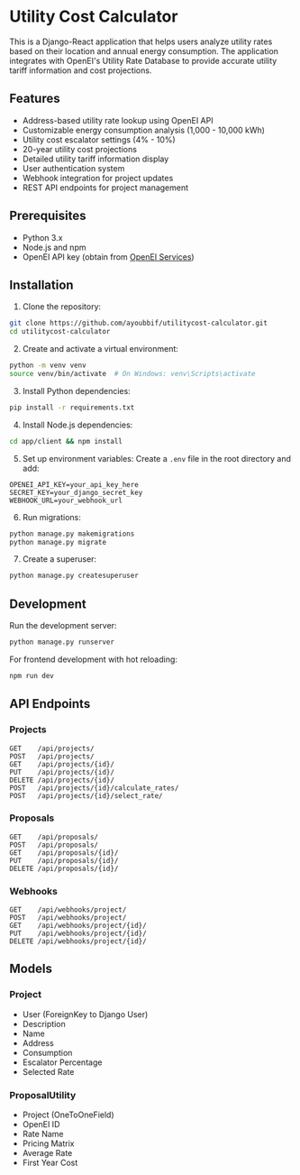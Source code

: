 ﻿# Utility Cost Calculator

This is a Django-React application that helps users analyze utility rates based on their location and annual energy consumption. The application integrates with OpenEI's Utility Rate Database to provide accurate utility tariff information and cost projections.

## Features

- Address-based utility rate lookup using OpenEI API
- Customizable energy consumption analysis (1,000 - 10,000 kWh)
- Utility cost escalator settings (4% - 10%)
- 20-year utility cost projections
- Detailed utility tariff information display
- User authentication system
- Webhook integration for project updates
- REST API endpoints for project management

## Prerequisites

- Python 3.x
- Node.js and npm
- OpenEI API key (obtain from [OpenEI Services](https://openei.org/services/))

## Installation

1. Clone the repository:

```bash
git clone https://github.com/ayoubbif/utilitycost-calculator.git
cd utilitycost-calculator
```

2. Create and activate a virtual environment:

```bash
python -m venv venv
source venv/bin/activate  # On Windows: venv\Scripts\activate
```

3. Install Python dependencies:

```bash
pip install -r requirements.txt
```

4. Install Node.js dependencies:

```bash
cd app/client && npm install
```

5. Set up environment variables:
   Create a `.env` file in the root directory and add:

```
OPENEI_API_KEY=your_api_key_here
SECRET_KEY=your_django_secret_key
WEBHOOK_URL=your_webhook_url
```

6. Run migrations:

```bash
python manage.py makemigrations
python manage.py migrate
```

7. Create a superuser:

```bash
python manage.py createsuperuser
```

## Development

Run the development server:

```bash
python manage.py runserver
```

For frontend development with hot reloading:

```bash
npm run dev
```

## API Endpoints

### Projects

```
GET    /api/projects/
POST   /api/projects/
GET    /api/projects/{id}/
PUT    /api/projects/{id}/
DELETE /api/projects/{id}/
POST   /api/projects/{id}/calculate_rates/
POST   /api/projects/{id}/select_rate/
```

### Proposals

```
GET    /api/proposals/
POST   /api/proposals/
GET    /api/proposals/{id}/
PUT    /api/proposals/{id}/
DELETE /api/proposals/{id}/
```

### Webhooks

```
GET    /api/webhooks/project/
POST   /api/webhooks/project/
GET    /api/webhooks/project/{id}/
PUT    /api/webhooks/project/{id}/
DELETE /api/webhooks/project/{id}/
```

## Models

### Project

- User (ForeignKey to Django User)
- Description
- Name
- Address
- Consumption
- Escalator Percentage
- Selected Rate

### ProposalUtility

- Project (OneToOneField)
- OpenEI ID
- Rate Name
- Pricing Matrix
- Average Rate
- First Year Cost

